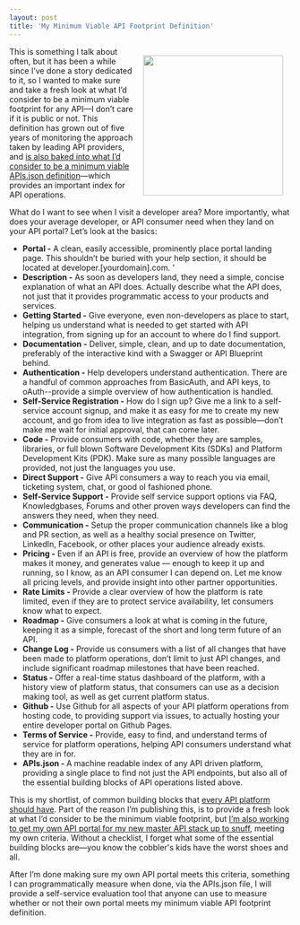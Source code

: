 ```yaml
---
layout: post
title: 'My Minimum Viable API Footprint Definition'
---
```

<p><img style="padding: 15px;" src="https://s3.amazonaws.com/kinlane-productions/bw-icons/bw-api-footprint.png" alt="" width="250" align="right" /></p>
<p>This is something I talk about often, but it has been a while since I&rsquo;ve done a story dedicated to it, so I wanted to make sure and take a fresh look at what I&rsquo;d consider to be a minimum viable footprint for any API&mdash;I don&rsquo;t care if it is public or not. This definition has grown out of five years of monitoring the approach taken by leading API providers, and <a href="http://apisjson.org/2015/02/08/a-minimum-viable-apisjson-file-for-your-apis/">is also baked into what I&rsquo;d consider to be a minimum viable APIs.json definition</a>&mdash;which provides an important index for API operations.</p>
<p>What do I want to see when I visit a developer area? More importantly, what does your average developer, or API consumer need when they land on your API portal? Let&rsquo;s look at the basics:</p>
<ul>
<li><strong>Portal -</strong> A clean, easily accessible, prominently place portal landing page. This shouldn&rsquo;t be buried with your help section, it should be located at developer.[yourdomain].com. '</li>
<li><strong>Description -</strong> As soon as developers land, they need a simple, concise explanation of what an API does. Actually describe what the API does, not just that it provides programmatic access to your products and services. </li>
<li><strong>Getting Started -</strong> Give everyone, even non-developers as place to start, helping us understand what is needed to get started with API integration, from signing up for an account to where do I find support.</li>
<li><strong>Documentation -</strong> Deliver, simple, clean, and up to date documentation, preferably of the interactive kind with a Swagger or API Blueprint behind.</li>
<li><strong>Authentication -</strong> Help developers understand authentication. There are a handful of common approaches from BasicAuth, and API keys, to oAuth--provide a simple overview of how authentication is handled.</li>
<li><strong>Self-Service Registration -</strong> How do I sign up? Give me a link to a self-service account signup, and make it as easy for me to create my new account, and go from idea to live integration as fast as possible&mdash;don&rsquo;t make me wait for initial approval, that can come later.</li>
<li><strong>Code -</strong> Provide consumers with code, whether they are samples, libraries, or full blown Software Development Kits (SDKs) and Platform Development Kits (PDK). Make sure as many possible languages are provided, not just the languages you use.</li>
<li><strong>Direct Support -</strong> Give API consumers a way to reach you via email, ticketing system, chat, or good ol fashioned phone.</li>
<li><strong>Self-Service Support -</strong> Provide self service support options via FAQ, Knowledgbases, Forums and other proven ways developers can find the answers they need, when they need.</li>
<li><strong>Communication -</strong> Setup the proper communication channels like a blog and PR section, as well as a healthy social presence on Twitter, LinkedIn, Facebook, or other places your audience already exists.</li>
<li><strong>Pricing -</strong> Even if an API is free, provide an overview of how the platform makes it money, and generates value &mdash; enough to keep it up and running, so I know, as an API consumer I can depend on. Let me know all pricing levels, and provide insight into other partner opportunities.</li>
<li><strong>Rate Limits -</strong> Provide a clear overview of how the platform is rate limited, even if they are to protect service availability, let consumers know what to expect.</li>
<li><strong>Roadmap -</strong> Give consumers a look at what is coming in the future, keeping it as a simple, forecast of the short and long term future of an API.</li>
<li><strong>Change Log -</strong> Provide us consumers with a list of all changes that have been made to platform operations, don&rsquo;t limit to just API changes, and include significant roadmap milestones that have been reached.</li>
<li><strong>Status - </strong>Offer a real-time status dashboard of the platform, with a history view of platform status, that consumers can use as a decision making tool, as well as get current platform status.</li>
<li><strong>Github -</strong> Use Github for all aspects of your API platform operations from hosting code, to providing support via issues, to actually hosting your entire developer portal on Github Pages. </li>
<li><strong>Terms of Service -</strong> Provide, easy to find, and understand terms of service for platform operations, helping API consumers understand what they are in for.</li>
<li><strong>APIs.json - </strong>A machine readable index of any API driven platform, providing a single place to find not just the API endpoints, but also all of the essential building blocks of API operations listed above.</li>
</ul>
<p>This is my shortlist, of common building blocks that <span style="text-decoration: underline;">every API platform should have</span>. Part of the reason I&rsquo;m publishing this, is to provide a fresh look at what I&rsquo;d consider to be the minimum viable footprint, but <a href="https://kin-lane.github.io/master/">I&rsquo;m also working to get my own API portal for my new master API stack up to snuff</a>, meeting my own criteria. Without a checklist, I forget what some of the essential building blocks are&mdash;you know the cobbler's kids have the worst shoes and all.</p>
<p>After I&rsquo;m done making sure my own API portal meets this criteria, something I can programmatically measure when done, via the APIs.json file, I will provide a self-service evaluation tool that anyone can use to measure whether or not their own portal meets my minimum viable API footprint definition.</p>